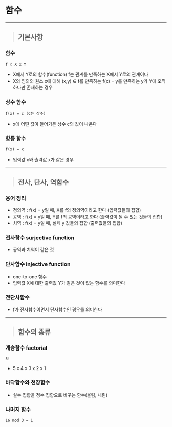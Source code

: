 
# 함수

--------------------------------------------------------------------------------------------------------------------------------------

> ## 기본사항

### 함수
    f ⊂ X x Y
- X에서 Y로의 함수(function) f는 관계를 만족하는 X에서 Y로의 관계이다
- X의 임의의 원소 x에 대해 (x,y) ∈ f를 만족하는 f(x) = y를 만족하는 y가 Y에 오직 하나만 존재하는 경우


### 상수 함수
    f(x) = c (C는 상수)
- x에 어떤 값이 들어가든 상수 c의 값이 나온다


### 항등 함수
    f(x) = x
- 입력값 x와 출력값 x가 같은 경우

--------------------------------------------------------------------------------------------------------------------------------------

> ## 전사, 단사, 역함수

### 용어 정리
- 정의역 : f(x) = y일 때, X를 f의 정의역이라고 한다 (입력값들의 집합)
- 공역 : f(x) = y일 때, Y를 f의 공역이라고 한다 (출력값이 될 수 있는 것들의 집합)
- 치역 : f(x) = y일 때, 실제 y 값들의 집합 (출력값들의 집합)


### 전사함수 surjective function
- 공역과 치역이 같은 것


### 단사함수 injective function
- one-to-one 함수
- 입력값 X에 대한 출력값 Y가 같은 것이 없는 함수를 의미한다


### 전단사함수
- f가 전사함수이면서 단사함수인 경우를 의미한다

--------------------------------------------------------------------------------------------------------------------------------------

> ## 함수의 종류

### 계승함수 factorial
    5!
- 5 x 4 x 3 x 2 x 1


### 바닥함수와 천장함수
- 실수 집합을 정수 집합으로 바꾸는 함수(올림, 내림)


### 나머지 함수
    16 mod 3 = 1


























